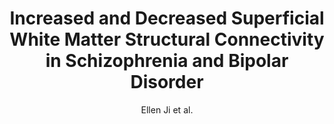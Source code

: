 ---
cat: gaia
subcat: platform
bestof: false
author: Ellen Ji et al.
title: Increased and Decreased Superficial White Matter Structural Connectivity in Schizophrenia and Bipolar Disorder
journal: Schizophrenia Bulletin
year: 2019
type: article
url: https -//doi.org/10.1093/schbul/sbz015
doi: 10.1093/schbul/sbz015
---
